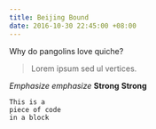 ```yaml
---
title: Beijing Bound
date: 2016-10-30 22:45:00 +08:00
---
```


Why do pangolins love quiche?

> Lorem ipsum sed ul vertices.

	
*Emphasize* _emphasize_
**Strong** __Strong__

~~~~
This is a 
piece of code 
in a block
~~~~